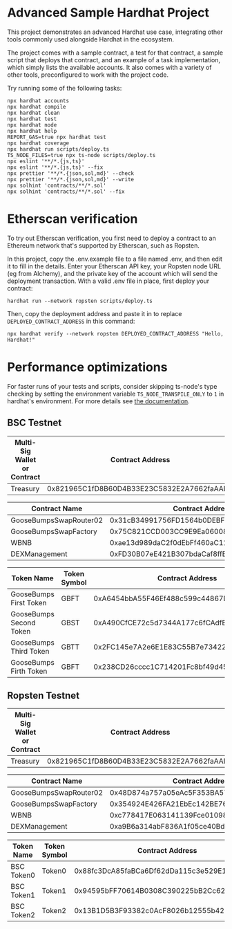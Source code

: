 # Advanced Sample Hardhat Project

This project demonstrates an advanced Hardhat use case, integrating other tools commonly used alongside Hardhat in the ecosystem.

The project comes with a sample contract, a test for that contract, a sample script that deploys that contract, and an example of a task implementation, which simply lists the available accounts. It also comes with a variety of other tools, preconfigured to work with the project code.

Try running some of the following tasks:

```shell
npx hardhat accounts
npx hardhat compile
npx hardhat clean
npx hardhat test
npx hardhat node
npx hardhat help
REPORT_GAS=true npx hardhat test
npx hardhat coverage
npx hardhat run scripts/deploy.ts
TS_NODE_FILES=true npx ts-node scripts/deploy.ts
npx eslint '**/*.{js,ts}'
npx eslint '**/*.{js,ts}' --fix
npx prettier '**/*.{json,sol,md}' --check
npx prettier '**/*.{json,sol,md}' --write
npx solhint 'contracts/**/*.sol'
npx solhint 'contracts/**/*.sol' --fix
```

# Etherscan verification

To try out Etherscan verification, you first need to deploy a contract to an Ethereum network that's supported by Etherscan, such as Ropsten.

In this project, copy the .env.example file to a file named .env, and then edit it to fill in the details. Enter your Etherscan API key, your Ropsten node URL (eg from Alchemy), and the private key of the account which will send the deployment transaction. With a valid .env file in place, first deploy your contract:

```shell
hardhat run --network ropsten scripts/deploy.ts
```

Then, copy the deployment address and paste it in to replace `DEPLOYED_CONTRACT_ADDRESS` in this command:

```shell
npx hardhat verify --network ropsten DEPLOYED_CONTRACT_ADDRESS "Hello, Hardhat!"
```

# Performance optimizations

For faster runs of your tests and scripts, consider skipping ts-node's type checking by setting the environment variable `TS_NODE_TRANSPILE_ONLY` to `1` in hardhat's environment. For more details see [the documentation](https://hardhat.org/guides/typescript.html#performance-optimizations).

## BSC Testnet

| Multi-Sig Wallet or Contract | Contract Address |
|-------------------|------------------|
| Treasury | 0x821965C1fD8B60D4B33E23C5832E2A7662faAADC |

| Contract Name | Contract Address |
|-------------------|------------------|
| GooseBumpsSwapRouter02 | 0x31cB34991756FD1564b0DEBF2BFF3E522085EC02 |
| GooseBumpsSwapFactory | 0x75C821CCD003CC9E9Ea06008fAf9Ab8189B1EC56 |
| WBNB | 0xae13d989daC2f0dEbFf460aC112a837C89BAa7cd |
| DEXManagement | 0xFD30B07eE421B307bdaCaf8ffE7329bF684227B2 |

| Token Name | Token Symbol | Contract Address | Pair Address |
|-------------------|-------------------|------------------|------------------|
| GooseBumps First Token | GBFT | 0xA6454bbA55F46Ef488c599c44867DF5eE3D6F543 | 0x3755298811C230597a075EFA05725930Aa38A0B8 |
| GooseBumps Second Token | GBST | 0xA490CfCE72c5d7344A177c6fCAdfBf0991816e93 |0xE76eE04D2A58Aeaff36763DD82E778d860501751 |
| GooseBumps Third Token | GBTT | 0x2FC145e7A2e6E1E83C55B7e73422072B70C73A77 | 0x4365E31B76196D23b143178A5f845D47c196766b |
| GooseBumps Firth Token | GBFT | 0x238CD26cccc1C714201Fc8bf49d453a39f494209 | 0xdeEeB6041bD4E3922E18f1F25771C71d7F64579e |

## Ropsten Testnet

| Multi-Sig Wallet or Contract | Contract Address |
|-------------------|------------------|
| Treasury | 0x821965C1fD8B60D4B33E23C5832E2A7662faAADC |

| Contract Name | Contract Address |
|-------------------|------------------|
| GooseBumpsSwapRouter02 | 0x48D874a757a05eAc5F353BA570266D39698F69F6 |
| GooseBumpsSwapFactory | 0x354924E426FA21EbEc142BE760753D4407b8a59E |
| WBNB | 0xc778417E063141139Fce010982780140Aa0cD5Ab |
| DEXManagement | 0xa9B6a314abF836A1f05ce40Bd857fd89356083b5 |


| Token Name | Token Symbol | Contract Address | Pair Address |
|-------------------|-------------------|------------------|------------------|
| BSC Token0 | Token0 | 0x88fc3DcA85faBCa6Df62dDa115c3e529E19c369b |  |
| BSC Token1 | Token1 | 0x94595bFF70614B0308C390225bB2Cc622F6b6721 |  |
| BSC Token2 | Token2 | 0x13B1D5B3F93382c0AcF8026b12555b427DA2Eb7e |  |
